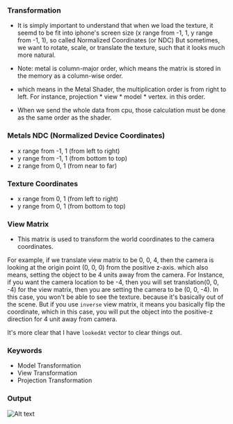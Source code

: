 ### Transformation
* It is simply important to understand that when we load the texture, it seemd to be fit into iphone's screen size (x range from -1, 1, y range from -1, 1), so called Normalized Coordinates (or NDC) But sometimes, we want to rotate, scale, or translate the texture, such that it looks much more natural. 

* Note: metal is column-major order, which means the matrix is stored in the memory as a column-wise order.
* which means in the Metal Shader, the multiplication order is from right to left. For instance, projection * view * model * vertex. in this order. 
* When we send the whole data from cpu, those calculation must be done as the same order as the shader.

### Metals NDC (Normalized Device Coordinates)
* x range from -1, 1 (from left to right)
* y range from -1, 1 (from bottom to top)
* z range from 0, 1  (from near to far)

### Texture Coordinates
* x range from 0, 1 (from left to right)
* y range from 0, 1 (from bottom to top)

### View Matrix
* This matrix is used to transform the world coordinates to the camera coordinates.

For example, if we translate view matrix to be 0, 0, 4, then the camera is looking at the origin point (0, 0, 0) from the positive z-axis. which also means, setting the object to be 4 units away from the camera. For Instance, if you want the camera location to be -4, then you will set translation(0, 0, -4) for the view matrix, then you are setting the camera to be (0, 0, -4). In this case, you won't be able to see the texture. because it's basically out of the scene. But if you use `inverse` view matrix, it means you basically flip the coordinate, which in this case, you will put the object into the positive-z direction for 4 unit away from camera.

It's more clear that I have `lookedAt` vector to clear things out.
### Keywords
* Model Transformation
* View Transformation
* Projection Transformation

### Output

![Alt text](<../asset/gif/rotate.gif>)
